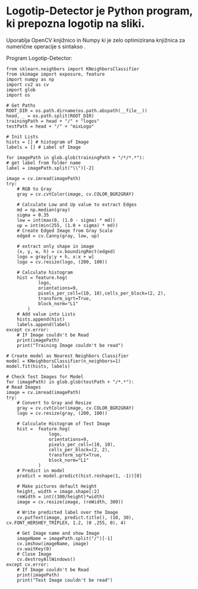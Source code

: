 # Logotip-Detector je Python program, ki prepozna logotip na sliki.

Uporablja OpenCV knjižnico in Numpy ki je zelo optimizirana knjižnica za numerične operacije s sintakso .

Program Logotip-Detector:


    from sklearn.neighbors import KNeighborsClassifier
    from skimage import exposure, feature
    import numpy as np
    import cv2 as cv
    import glob
    import os

    # Get Paths
    ROOT_DIR = os.path.dirname(os.path.abspath(__file__))
    head, _ = os.path.split(ROOT_DIR)
    trainingPath = head + "/" + "logos"
    testPath = head + "/" + "mixLogo"

    # Init Lists
    hists = [] # histogram of Image
    labels = [] # Label of Image

    for imagePath in glob.glob(trainingPath + "/*/*.*"):
    # get label from folder name
    label = imagePath.split("\\")[-2]
    
    image = cv.imread(imagePath)
    try:
        # RGB to Gray
        gray = cv.cvtColor(image, cv.COLOR_BGR2GRAY)

        # Calculate Low and Up value to extract Edges
        md = np.median(gray)
        sigma = 0.35
        low = int(max(0, (1.0 - sigma) * md))
        up = int(min(255, (1.0 + sigma) * md))
        # Create Edged Image from Gray Scale
        edged = cv.Canny(gray, low, up)

        # extract only shape in image
        (x, y, w, h) = cv.boundingRect(edged) 
        logo = gray[y:y + h, x:x + w]
        logo = cv.resize(logo, (200, 100))

        # Calculate histogram
        hist = feature.hog(
                logo, 
                orientations=9, 
                pixels_per_cell=(10, 10),cells_per_block=(2, 2),
                transform_sqrt=True,
                block_norm="L1"
            )
        # Add value into Lists
        hists.append(hist)
        labels.append(label)
    except cv.error:
        # If Image couldn't be Read
        print(imagePath)
        print("Training Image couldn't be read")

    # Create model as Nearest Neighbors Classifier
    model = KNeighborsClassifier(n_neighbors=1)
    model.fit(hists, labels)

    # Check Test Images for Model
    for (imagePath) in glob.glob(testPath + "/*.*"):
    # Read Images
    image = cv.imread(imagePath)
    try:
        # Convert to Gray and Resize
        gray = cv.cvtColor(image, cv.COLOR_BGR2GRAY)
        logo = cv.resize(gray, (200, 100))

        # Calculate Histogram of Test Image
        hist =  feature.hog(
                    logo, 
                    orientations=9,
                    pixels_per_cell=(10, 10),
                    cells_per_block=(2, 2), 
                    transform_sqrt=True, 
                    block_norm="L1"
                )
        # Predict in model
        predict = model.predict(hist.reshape(1, -1))[0]

        # Make pictures default Height
        height, width = image.shape[:2]
        reWidth = int((300/height)*width)
        image = cv.resize(image, (reWidth, 300))

        # Write predicted label over the Image
        cv.putText(image, predict.title(), (10, 30), cv.FONT_HERSHEY_TRIPLEX, 1.2, (0 ,255, 0), 4)

        # Get Image name and show Image
        imageName = imagePath.split("/")[-1]
        cv.imshow(imageName, image)
        cv.waitKey(0)
        # Close Image
        cv.destroyAllWindows()
    except cv.error:
        # If Image couldn't be Read
        print(imagePath)
        print("Test Image couldn't be read")
